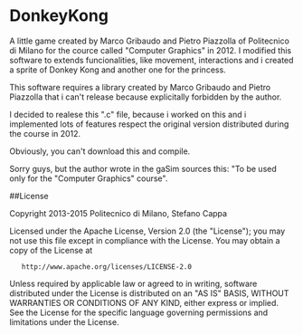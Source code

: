 # DonkeyKong

A little game created by Marco Gribaudo and Pietro Piazzolla of Politecnico di Milano for the cource called "Computer Graphics" in 2012.
I modified this software to extends funcionalities, like movement, interactions and i created a sprite of Donkey Kong and another one for the princess.

This software requires a library created by Marco Gribaudo and Pietro Piazzolla that i can't release because explicitally forbidden by the author.

I decided to realese this ".c" file, because i worked on this and i implemented lots of features respect the original version distributed during the course in 2012.

Obviously, you can't download this and compile.

Sorry guys, but the author wrote in the gaSim sources this: "To be used only for the "Computer Graphics" course".


##License

   Copyright 2013-2015 Politecnico di Milano, Stefano Cappa

   Licensed under the Apache License, Version 2.0 (the "License");
   you may not use this file except in compliance with the License.
   You may obtain a copy of the License at

       http://www.apache.org/licenses/LICENSE-2.0

   Unless required by applicable law or agreed to in writing, software
   distributed under the License is distributed on an "AS IS" BASIS,
   WITHOUT WARRANTIES OR CONDITIONS OF ANY KIND, either express or implied.
   See the License for the specific language governing permissions and
   limitations under the License.
